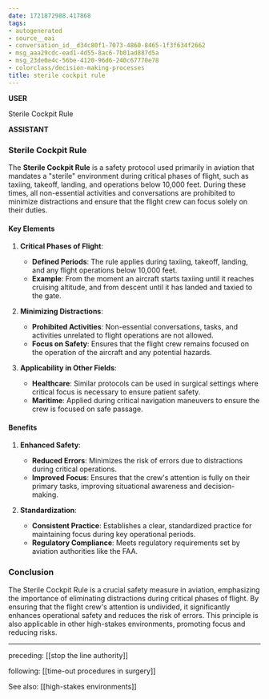 ```yaml
---
date: 1721872988.417868
tags:
- autogenerated
- source__oai
- conversation_id__d34c80f1-7073-4860-8465-1f3f634f2662
- msg_aaa29cdc-ead1-4d55-8ac6-7b01ad887d5a
- msg_23de0e4c-56be-4120-96d6-240c67770e78
- colorclass/decision-making-processes
title: sterile cockpit rule
---
```


**USER**

Sterile Cockpit Rule


**ASSISTANT**

### Sterile Cockpit Rule

The **Sterile Cockpit Rule** is a safety protocol used primarily in aviation that mandates a "sterile" environment during critical phases of flight, such as taxiing, takeoff, landing, and operations below 10,000 feet. During these times, all non-essential activities and conversations are prohibited to minimize distractions and ensure that the flight crew can focus solely on their duties.

#### Key Elements

1. **Critical Phases of Flight**:
   - **Defined Periods**: The rule applies during taxiing, takeoff, landing, and any flight operations below 10,000 feet.
   - **Example**: From the moment an aircraft starts taxiing until it reaches cruising altitude, and from descent until it has landed and taxied to the gate.

2. **Minimizing Distractions**:
   - **Prohibited Activities**: Non-essential conversations, tasks, and activities unrelated to flight operations are not allowed.
   - **Focus on Safety**: Ensures that the flight crew remains focused on the operation of the aircraft and any potential hazards.

3. **Applicability in Other Fields**:
   - **Healthcare**: Similar protocols can be used in surgical settings where critical focus is necessary to ensure patient safety.
   - **Maritime**: Applied during critical navigation maneuvers to ensure the crew is focused on safe passage.

#### Benefits

1. **Enhanced Safety**:
   - **Reduced Errors**: Minimizes the risk of errors due to distractions during critical operations.
   - **Improved Focus**: Ensures that the crew's attention is fully on their primary tasks, improving situational awareness and decision-making.

2. **Standardization**:
   - **Consistent Practice**: Establishes a clear, standardized practice for maintaining focus during key operational periods.
   - **Regulatory Compliance**: Meets regulatory requirements set by aviation authorities like the FAA.

### Conclusion

The Sterile Cockpit Rule is a crucial safety measure in aviation, emphasizing the importance of eliminating distractions during critical phases of flight. By ensuring that the flight crew's attention is undivided, it significantly enhances operational safety and reduces the risk of errors. This principle is also applicable in other high-stakes environments, promoting focus and reducing risks.


---

preceding: [[stop the line authority]]  


following: [[time-out procedures in surgery]]

See also: [[high-stakes environments]]